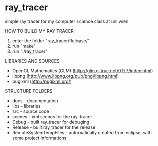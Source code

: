 # ray_tracer
simple ray tracer for my computer science class at uni wien

HOW TO BUILD MY RAY TRACER
1. enter the folder "ray_tracer/Release/"
2. run "make"
3. run "./ray_tracer"

LIBRARIES AND SOURCES
* OpenGL Mathematics (GLM)
(http://glm.g-truc.net/0.9.7/index.html)
* libpng 
(http://www.libpng.org/pub/png/libpng.html)
* pugixml 
(http://pugixml.org/)

STRUCTURE FOLDERS
* docs - documentation
* libs - libraries
* src - source code
* scenes - xml scenes for the ray-tracer
* Debug - built ray_tracer for debuging
* Release - built ray_tracer for the release
* RemoteSystemTempFiles - automatically created from eclipse, with some project informations
